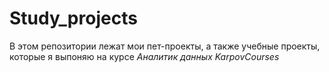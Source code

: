 # Study_projects
В этом репозитории лежат мои пет-проекты, а также учебные проекты, которые я выпоняю на курсе *Аналитик данных KarpovCourses*

